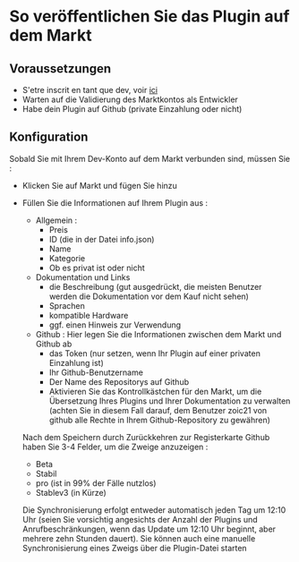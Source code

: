 # So veröffentlichen Sie das Plugin auf dem Markt

## Voraussetzungen

- S'etre inscrit en tant que dev, voir [ici](https://www.jeedom.com/site/fr/dev.html)
- Warten auf die Validierung des Marktkontos als Entwickler
- Habe dein Plugin auf Github (private Einzahlung oder nicht)

## Konfiguration

Sobald Sie mit Ihrem Dev-Konto auf dem Markt verbunden sind, müssen Sie : 

- Klicken Sie auf Markt und fügen Sie hinzu
- Füllen Sie die Informationen auf Ihrem Plugin aus : 
  - Allgemein : 
    - Preis
    - ID (die in der Datei info.json)
    - Name
    - Kategorie
    - Ob es privat ist oder nicht
  - Dokumentation und Links
    - die Beschreibung (gut ausgedrückt, die meisten Benutzer werden die Dokumentation vor dem Kauf nicht sehen)
    - Sprachen
    - kompatible Hardware
    - ggf. einen Hinweis zur Verwendung
  - Github : Hier legen Sie die Informationen zwischen dem Markt und Github ab
    - das Token (nur setzen, wenn Ihr Plugin auf einer privaten Einzahlung ist)
    - Ihr Github-Benutzername
    - Der Name des Repositorys auf Github
    - Aktivieren Sie das Kontrollkästchen für den Markt, um die Übersetzung Ihres Plugins und Ihrer Dokumentation zu verwalten (achten Sie in diesem Fall darauf, dem Benutzer zoic21 von github alle Rechte in Ihrem Github-Repository zu gewähren)
    
   Nach dem Speichern durch Zurückkehren zur Registerkarte Github haben Sie 3-4 Felder, um die Zweige anzuzeigen : 
   
   - Beta
   - Stabil
   - pro (ist in 99% der Fälle nutzlos)
   - Stablev3 (in Kürze)
   
   Die Synchronisierung erfolgt entweder automatisch jeden Tag um 12:10 Uhr (seien Sie vorsichtig angesichts der Anzahl der Plugins und Anrufbeschränkungen, wenn das Update um 12:10 Uhr beginnt, aber mehrere zehn Stunden dauert). Sie können auch eine manuelle Synchronisierung eines Zweigs über die Plugin-Datei starten
